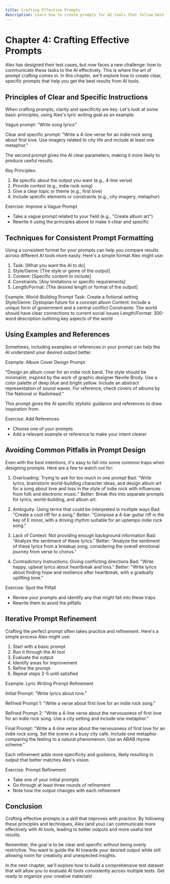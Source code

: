 ```yaml
---
title: Crafting Effective Prompts
description: Learn how to create prompts for AI tools that follow best practices for effective interactions with AI
---
```


# Chapter 4: Crafting Effective Prompts

Alex has designed their test cases, but now faces a new challenge: how to communicate these tasks to the AI effectively. This is where the art of prompt crafting comes in. In this chapter, we'll explore how to create clear, specific prompts that help you get the best results from AI tools.

## Principles of Clear and Specific Instructions

When crafting prompts, clarity and specificity are key. Let's look at some basic principles, using Alex's lyric writing goal as an example.

Vague prompt: "Write song lyrics"

Clear and specific prompt: "Write a 4-line verse for an indie rock song about first love. Use imagery related to city life and include at least one metaphor."

The second prompt gives the AI clear parameters, making it more likely to produce useful results.

Key Principles:
1. Be specific about the output you want (e.g., 4-line verse)
2. Provide context (e.g., indie rock song)
3. Give a clear topic or theme (e.g., first love)
4. Include specific elements or constraints (e.g., city imagery, metaphor)

Exercise: Improve a Vague Prompt
- Take a vague prompt related to your field (e.g., "Create album art")
- Rewrite it using the principles above to make it clear and specific

## Techniques for Consistent Prompt Formatting

Using a consistent format for your prompts can help you compare results across different AI tools more easily. Here's a simple format Alex might use:

1. Task: [What you want the AI to do]
2. Style/Genre: [The style or genre of the output]
3. Content: [Specific content to include]
4. Constraints: [Any limitations or specific requirements]
5. Length/Format: [The desired length or format of the output]

Example: World-Building Prompt
Task: Create a fictional setting
Style/Genre: Dystopian future for a concept album
Content: Include a unique form of government and a central conflict
Constraints: The world should have clear connections to current social issues
Length/Format: 300-word description outlining key aspects of the world

## Using Examples and References

Sometimes, including examples or references in your prompt can help the AI understand your desired output better.

Example: Album Cover Design Prompt

"Design an album cover for an indie rock band. The style should be minimalist, inspired by the work of graphic designer Neville Brody. Use a color palette of deep blue and bright yellow. Include an abstract representation of sound waves. For reference, check covers of albums by The National or Radiohead."

This prompt gives the AI specific stylistic guidance and references to draw inspiration from.

Exercise: Add References
- Choose one of your prompts
- Add a relevant example or reference to make your intent clearer

## Avoiding Common Pitfalls in Prompt Design

Even with the best intentions, it's easy to fall into some common traps when designing prompts. Here are a few to watch out for:

1. Overloading: Trying to ask for too much in one prompt
   Bad: "Write lyrics, brainstorm world-building character ideas, and design album art for a song about love and loss in the style of indie rock with influences from folk and electronic music."
   Better: Break this into separate prompts for lyrics, world-building, and album art.

2. Ambiguity: Using terms that could be interpreted in multiple ways
   Bad: "Create a cool riff for a song."
   Better: "Compose a 4-bar guitar riff in the key of E minor, with a driving rhythm suitable for an uptempo indie rock song."

3. Lack of Context: Not providing enough background information
   Bad: "Analyze the sentiment of these lyrics."
   Better: "Analyze the sentiment of these lyrics from a breakup song, considering the overall emotional journey from verse to chorus."

4. Contradictory Instructions: Giving conflicting directions
   Bad: "Write happy, upbeat lyrics about heartbreak and loss."
   Better: "Write lyrics about finding hope and resilience after heartbreak, with a gradually uplifting tone."

Exercise: Spot the Pitfall
- Review your prompts and identify any that might fall into these traps
- Rewrite them to avoid the pitfalls

## Iterative Prompt Refinement

Crafting the perfect prompt often takes practice and refinement. Here's a simple process Alex might use:

1. Start with a basic prompt
2. Run it through the AI tool
3. Evaluate the output
4. Identify areas for improvement
5. Refine the prompt
6. Repeat steps 2-5 until satisfied

Example: Lyric Writing Prompt Refinement

Initial Prompt: "Write lyrics about love."

Refined Prompt 1: "Write a verse about first love for an indie rock song."

Refined Prompt 2: "Write a 4-line verse about the nervousness of first love for an indie rock song. Use a city setting and include one metaphor."

Final Prompt: "Write a 4-line verse about the nervousness of first love for an indie rock song. Set the scene in a busy city cafe. Include one metaphor comparing the feeling to a natural phenomenon. Use an ABAB rhyme scheme."

Each refinement adds more specificity and guidance, likely resulting in output that better matches Alex's vision.

Exercise: Prompt Refinement
- Take one of your initial prompts
- Go through at least three rounds of refinement
- Note how the output changes with each refinement

## Conclusion

Crafting effective prompts is a skill that improves with practice. By following these principles and techniques, Alex (and you) can communicate more effectively with AI tools, leading to better outputs and more useful test results.

Remember, the goal is to be clear and specific without being overly restrictive. You want to guide the AI towards your desired output while still allowing room for creativity and unexpected insights.

In the next chapter, we'll explore how to build a comprehensive test dataset that will allow you to evaluate AI tools consistently across multiple tests. Get ready to organize your creative materials!